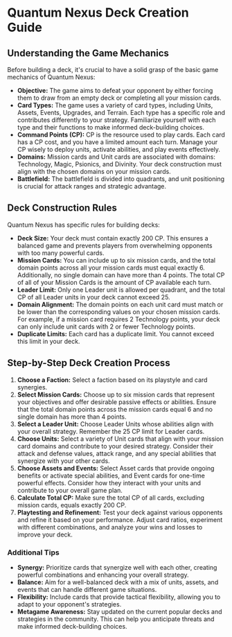 # Quantum Nexus Deck Creation Guide

## **Understanding the Game Mechanics**

Before building a deck, it's crucial to have a solid grasp of the basic game mechanics of Quantum Nexus:

*   **Objective:** The game aims to defeat your opponent by either forcing them to draw from an empty deck or completing all your mission cards.
*   **Card Types:** The game uses a variety of card types, including Units, Assets, Events, Upgrades, and Terrain. Each type has a specific role and contributes differently to your strategy. Familiarize yourself with each type and their functions to make informed deck-building choices.
*   **Command Points (CP):** CP is the resource used to play cards. Each card has a CP cost, and you have a limited amount each turn. Manage your CP wisely to deploy units, activate abilities, and play events effectively.
*   **Domains:** Mission cards and Unit cards are associated with domains: Technology, Magic, Psionics, and Divinity. Your deck construction must align with the chosen domains on your mission cards. 
*   **Battlefield:** The battlefield is divided into quadrants, and unit positioning is crucial for attack ranges and strategic advantage.

## **Deck Construction Rules**

Quantum Nexus has specific rules for building decks:

*   **Deck Size:** Your deck must contain exactly 200 CP. This ensures a balanced game and prevents players from overwhelming opponents with too many powerful cards.
*   **Mission Cards:** You can include up to six mission cards, and the total domain points across all your mission cards must equal exactly 6. Additionally, no single domain can have more than 4 points. The total CP of all of your Mission Cards is the amount of CP available each turn.
*   **Leader Limit:** Only one Leader unit is allowed per quadrant, and the total CP of all Leader units in your deck cannot exceed 25.
*   **Domain Alignment:** The domain points on each unit card must match or be lower than the corresponding values on your chosen mission cards. For example, if a mission card requires 2 Technology points, your deck can only include unit cards with 2 or fewer Technology points.
*   **Duplicate Limits:** Each card has a duplicate limit. You cannot exceed this limit in your deck. 

## **Step-by-Step Deck Creation Process**

1.  **Choose a Faction:**  Select a faction based on its playstyle and card synergies. 
2.  **Select Mission Cards:** Choose up to six mission cards that represent your objectives and offer desirable passive effects or abilities. Ensure that the total domain points across the mission cards equal 6 and no single domain has more than 4 points.
3.  **Select a Leader Unit:** Choose Leader Units whose abilities align with your overall strategy. Remember the 25 CP limit for Leader cards.
4.  **Choose Units:** Select a variety of Unit cards that align with your mission card domains and contribute to your desired strategy. Consider their attack and defense values, attack range, and any special abilities that synergize with your other cards.
5.  **Choose Assets and Events:** Select Asset cards that provide ongoing benefits or activate special abilities, and Event cards for one-time powerful effects. Consider how they interact with your units and contribute to your overall game plan. 
6.  **Calculate Total CP:** Make sure the total CP of all cards, excluding mission cards, equals exactly 200 CP.
7.  **Playtesting and Refinement:** Test your deck against various opponents and refine it based on your performance. Adjust card ratios, experiment with different combinations, and analyze your wins and losses to improve your deck.

### **Additional Tips**

*   **Synergy:** Prioritize cards that synergize well with each other, creating powerful combinations and enhancing your overall strategy. 
*   **Balance:** Aim for a well-balanced deck with a mix of units, assets, and events that can handle different game situations.
*   **Flexibility:** Include cards that provide tactical flexibility, allowing you to adapt to your opponent's strategies. 
*   **Metagame Awareness:** Stay updated on the current popular decks and strategies in the community. This can help you anticipate threats and make informed deck-building choices. 
